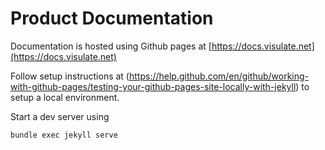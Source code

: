 # Product Documentation

Documentation is hosted using Github pages at [https://docs.visulate.net](https://docs.visulate.net)

Follow setup instructions at (https://help.github.com/en/github/working-with-github-pages/testing-your-github-pages-site-locally-with-jekyll) to setup a local environment.


Start a dev server using
```
bundle exec jekyll serve
```
